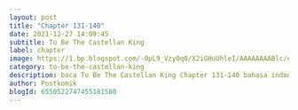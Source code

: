 ```yaml
---
layout: post 
title: "Chapter 131-140"
date: 2021-12-27 14:09:45
subtitle: To Be The Castellan King
label: chapter
image: https://1.bp.blogspot.com/-0pL9_Vzy0q0/X2iGHuUhleI/AAAAAAAABlc/eht5U4uG7MosViSTBLEi_YpmMuc3gs-pACLcBGAsYHQ/s72-c/Komik-To-Be-The-Castellan-King.jpg
category: to-be-the-castellan-king
description: baca To Be The Castellan King Chapter 131-140 bahasa indonesia 
author: Postkomik
blogId: 6550522747455181580
---
```

